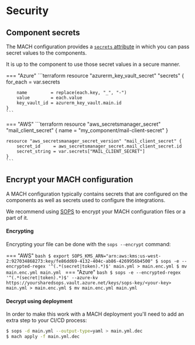 # Security

## Component secrets
The MACH configuration provides a [`secrets` attribute](./syntax.md#component-configurations) in which you can pass secret values to the components.

It is up to the component to use those secret values in a secure manner.

=== "Azure"
    ```terraform
    resource "azurerm_key_vault_secret" "secrets" {
        for_each     = var.secrets

        name         = replace(each.key, "_", "-")
        value        = each.value
        key_vault_id = azurerm_key_vault.main.id
    }
    ```
=== "AWS"
    ```terraform
    resource "aws_secretsmanager_secret" "mail_client_secret" {
        name = "my_component/mail-client-secret"
    }

    resource "aws_secretsmanager_secret_version" "mail_client_secret" {
        secret_id     = aws_secretsmanager_secret.mail_client_secret.id
        secret_string = var.secrets["MAIL_CLIENT_SECRET"]
    }
    ```

## Encrypt your MACH configuration

A MACH configuration typically contains secrets that are configured on the components as well as secrets used to configure the integrations.

We recommend using [SOPS](https://github.com/mozilla/sops) to encrypt your MACH configuration files or a part of it.

#### Encrypting

Encrypting your file can be done with the `sops --encrypt` command:

=== "AWS"
    ```bash
    $ export SOPS_KMS_ARN="arn:aws:kms:us-west-2:927034868273:key/fe86dd69-4132-404c-ab86-4269956b4500"
    $ sops -e --encrypted-regex '^(.*(secret|token).*)$' main.yml > main.enc.yml
    $ mv main.enc.yml main.yml
    ```
=== "Azure"
    ```bash
    $ sops -e --encrypted-regex '^(.*(secret|token).*)$' --azure-kv https://yoursharedsops.vault.azure.net/keys/sops-key/<your-key> main.yml > main.enc.yml
    $ mv main.enc.yml main.yml
    ```

#### Decrypt using deployment

In order to make this work with a MACH deployment you'll need to add an extra step to your CI/CD process:

```bash
$ sops -d main.yml --output-type=yaml > main.yml.dec
$ mach apply -f main.yml.dec
```